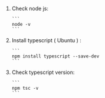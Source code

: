 <ol>
  <li>
    Check node js: 
    
    ```
    node -v
    ```
    
  </li>
  <li>
    Install typescript ( Ubuntu ) :
    
    ```
    npm install typescript --save-dev
    ```
    
  </li>
  <li>
    Check typescript version:

    ```
    npm tsc -v
    ```
    
  </li>
</ol>
